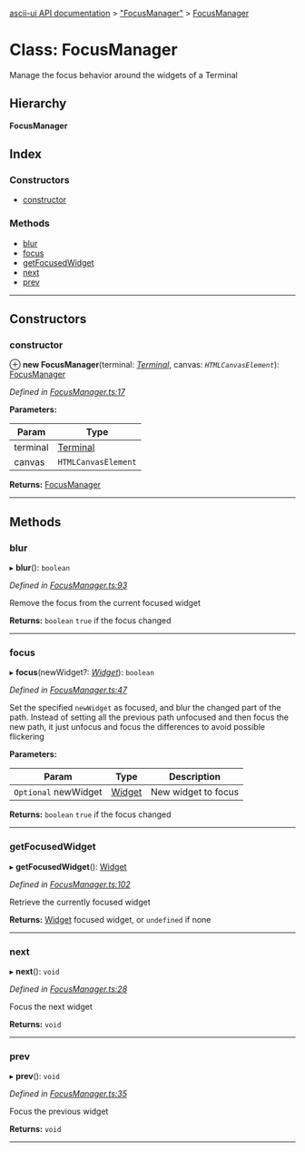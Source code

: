 [ascii-ui API documentation](../README.md) > ["FocusManager"](../modules/_focusmanager_.md) > [FocusManager](../classes/_focusmanager_.focusmanager.md)

# Class: FocusManager

Manage the focus behavior around the widgets of a Terminal

## Hierarchy

**FocusManager**

## Index

### Constructors

* [constructor](_focusmanager_.focusmanager.md#constructor)

### Methods

* [blur](_focusmanager_.focusmanager.md#blur)
* [focus](_focusmanager_.focusmanager.md#focus)
* [getFocusedWidget](_focusmanager_.focusmanager.md#getfocusedwidget)
* [next](_focusmanager_.focusmanager.md#next)
* [prev](_focusmanager_.focusmanager.md#prev)

---

## Constructors

<a id="constructor"></a>

###  constructor

⊕ **new FocusManager**(terminal: *[Terminal](_terminal_.terminal.md)*, canvas: *`HTMLCanvasElement`*): [FocusManager](_focusmanager_.focusmanager.md)

*Defined in [FocusManager.ts:17](https://github.com/danikaze/ascii-ui/blob/da18f7c/src/FocusManager.ts#L17)*

**Parameters:**

| Param | Type |
| ------ | ------ |
| terminal | [Terminal](_terminal_.terminal.md) |
| canvas | `HTMLCanvasElement` |

**Returns:** [FocusManager](_focusmanager_.focusmanager.md)

___

## Methods

<a id="blur"></a>

###  blur

▸ **blur**(): `boolean`

*Defined in [FocusManager.ts:93](https://github.com/danikaze/ascii-ui/blob/da18f7c/src/FocusManager.ts#L93)*

Remove the focus from the current focused widget

**Returns:** `boolean`
`true` if the focus changed

___
<a id="focus"></a>

###  focus

▸ **focus**(newWidget?: *[Widget](_widget_.widget.md)*): `boolean`

*Defined in [FocusManager.ts:47](https://github.com/danikaze/ascii-ui/blob/da18f7c/src/FocusManager.ts#L47)*

Set the specified `newWidget` as focused, and blur the changed part of the path. Instead of setting all the previous path unfocused and then focus the new path, it just unfocus and focus the differences to avoid possible flickering

**Parameters:**

| Param | Type | Description |
| ------ | ------ | ------ |
| `Optional` newWidget | [Widget](_widget_.widget.md) |  New widget to focus |

**Returns:** `boolean`
`true` if the focus changed

___
<a id="getfocusedwidget"></a>

###  getFocusedWidget

▸ **getFocusedWidget**(): [Widget](_widget_.widget.md)

*Defined in [FocusManager.ts:102](https://github.com/danikaze/ascii-ui/blob/da18f7c/src/FocusManager.ts#L102)*

Retrieve the currently focused widget

**Returns:** [Widget](_widget_.widget.md)
focused widget, or `undefined` if none

___
<a id="next"></a>

###  next

▸ **next**(): `void`

*Defined in [FocusManager.ts:28](https://github.com/danikaze/ascii-ui/blob/da18f7c/src/FocusManager.ts#L28)*

Focus the next widget

**Returns:** `void`

___
<a id="prev"></a>

###  prev

▸ **prev**(): `void`

*Defined in [FocusManager.ts:35](https://github.com/danikaze/ascii-ui/blob/da18f7c/src/FocusManager.ts#L35)*

Focus the previous widget

**Returns:** `void`

___

